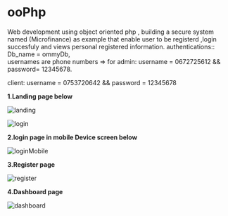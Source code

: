 # ooPhp
Web development using object oriented php , building a secure system named (Microfinance) as example that enable user to be registerd ,login succesfuly and views personal registered information.
authentications:: Db_name = ommyDb,   
usernames are phone numbers
=>  for admin:  username = 0672725612 && password= 12345678.

client: username = 0753720642 && password = 12345678

**1.Landing page below**

![landing](https://github.com/yehoo-webmaster/SecureLoginPHP-with-Sweet-alert/assets/102858370/262cea9f-17cf-48f7-b6b6-1f2092309069)

 


![login](https://github.com/yehoo-webmaster/SecureLoginPHP-with-Sweet-alert/assets/102858370/2f67070b-a16e-4ec8-b039-41034a11c25d)    


**2.login page in mobile Device screen below**

![loginMobile](https://github.com/yehoo-webmaster/SecureLoginPHP-with-Sweet-alert/assets/102858370/22c21fc4-b6b7-474b-8cf4-74b1e8646947)


**3.Register page**

![register](https://github.com/yehoo-webmaster/SecureLoginPHP-with-Sweet-alert/assets/102858370/2bb77136-a3e3-4376-a90d-a18355d75a60)


**4.Dashboard page**

![dashboard](https://github.com/yehoo-webmaster/SecureLoginPHP-with-Sweet-alert/assets/102858370/bf2737df-2419-427c-8486-3975a27ca84c)



